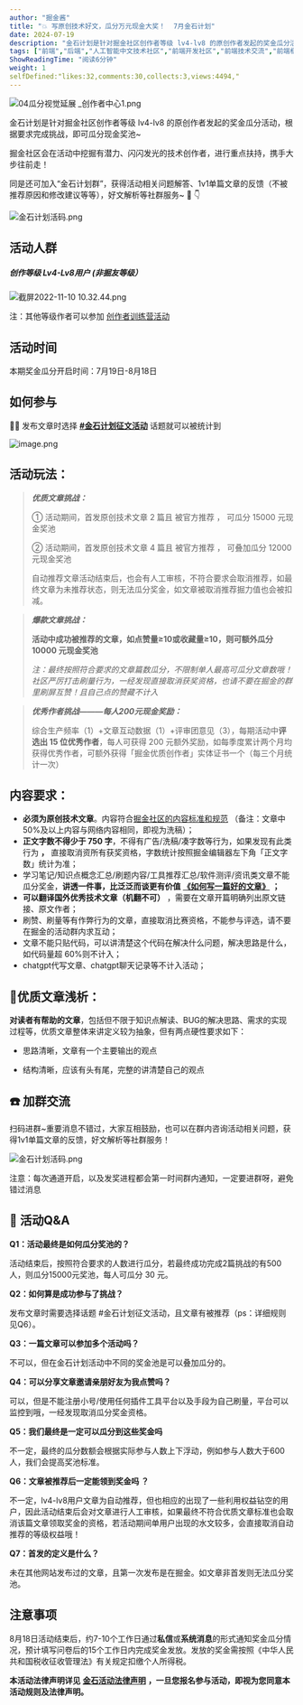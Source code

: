 ```yaml
---
author: "掘金酱"
title: "💥 写原创技术好文，瓜分万元现金大奖！  7月金石计划"
date: 2024-07-19
description: "金石计划是针对掘金社区创作者等级 lv4-lv8 的原创作者发起的奖金瓜分活动，根据要求完成挑战，即可瓜分现金奖池~ 掘金社区会在活动中挖掘有潜力、闪闪发光的技术创作者，进行重点扶持，携手大步往前走！"
tags: ["前端","后端","人工智能中文技术社区","前端开发社区","前端技术交流","前端框架教程","JavaScript 学习资源","CSS 技巧与最佳实践","HTML5 最新动态","前端工程师职业发展","开源前端项目","前端技术趋势"]
ShowReadingTime: "阅读6分钟"
weight: 1
selfDefined:"likes:32,comments:30,collects:3,views:4494,"
---
```

![04瓜分视觉延展 _创作者中心1.png](/images/jueJin/7aabec61ce43466.png)

金石计划是针对掘金社区创作者等级 lv4-lv8 的原创作者发起的奖金瓜分活动，根据要求完成挑战，即可瓜分现金奖池~

掘金社区会在活动中挖掘有潜力、闪闪发光的技术创作者，进行重点扶持，携手大步往前走！

同是还可加入“金石计划群”，获得活动相关问题解答、1v1单篇文章的反馈（不被推荐原因和修改建议等等），好文解析等社群服务~ 👀 👇

![金石计划活码.png](/images/jueJin/52b2032e7d2741e.png)

活动人群
----

##### _**创作等级 Lv4-Lv8用户 (非掘友等级）**_

![截屏2022-11-10 10.32.44.png](/images/jueJin/796eccaf53d4412.png)

注：其他等级作者可以参加 [创作者训练营活动](https://juejin.cn/post/7383374760577826835?utm_source=web&utm_medium=banner&utm_campaign=xly20243 "https://juejin.cn/post/7383374760577826835?utm_source=web&utm_medium=banner&utm_campaign=xly20243")

活动时间
----

本期奖金瓜分开启时间：7月19日-8月18日

如何参与
----

💁🏻 发布文章时选择 **[#金石计划征文活动](https://juejin.cn/theme/detail/7218019389664067621?contentType=1 "https://juejin.cn/theme/detail/7218019389664067621?contentType=1")** 话题就可以被统计到

![image.png](/images/jueJin/a9aaf2de18784a3.png)

活动玩法：
-----

> _**优质文章挑战：**_
> 
> ① 活动期间，首发原创技术文章 2 篇且 被官方推荐 ， 可瓜分 15000 元现金奖池
> 
> ② 活动期间，首发原创技术文章 4 篇且 被官方推荐 ， 可叠加瓜分 12000 元现金奖池
> 
> 自动推荐文章活动结束后，也会有人工审核，不符合要求会取消推荐，如最终文章为未推荐状态，则无法瓜分奖金，如文章被取消推荐掘力值也会被扣减。

> _**爆款文章挑战：**_
> 
> **活动中成功被推荐的文章，如点赞量≥10或收藏量≥10，则可额外瓜分 10000 元现金奖池**
> 
> _注：最终按照符合要求的文章篇数瓜分，不限制单人最高可瓜分文章数哦！社区严厉打击刷量行为，一经发现直接取消获奖资格，也请不要在掘金的群里刷屏互赞！且自己点的赞藏不计入_

> _**优秀作者挑战———每人200元现金奖励：**_
> 
> 综合生产频率（1）+文章互动数据（1）+评审团意见（3），每期活动中**评选出 15 位优秀作者**，每人可获得 200 元额外奖励，如每季度累计两个月均获得优秀作者，可额外获得「掘金优质创作者」实体证书一个（每三个月统计一次）

内容要求：
-----

*   **必须为原创技术文章**。内容符合[掘金社区的内容标准和规范](https://juejin.cn/book/6844733795329900551/section/6844733795380232199 "https://juejin.cn/book/6844733795329900551/section/6844733795380232199") （备注：文章中50%及以上内容与网络内容相同，即视为洗稿）；
*   **正文字数不得少于 750 字**，不得有广告/洗稿/凑字数等行为，如果发现有此类行为 **，** 直接取消资所有获奖资格，字数统计按照掘金编辑器左下角「正文字数」统计为准；
*   学习笔记/知识点概念汇总/刷题内容/工具推荐汇总/软件测评/资讯类文章不能瓜分奖金，**讲透一件事，比泛泛而谈更有价值** **[《如何写一篇好的文章》](https://juejin.cn/book/6844733795329900551/section/6976515731160563742 "https://juejin.cn/book/6844733795329900551/section/6976515731160563742")** **；**
*   **可以翻译国外优秀技术文章（机翻不可）** ，需要在文章开篇明确列出原文链接、原文作者；
*   刷赞、刷量等有作弊行为的文章，直接取消比赛资格，不能参与评选，请不要在掘金的活动群内求互动；
*   文章不能只贴代码，可以讲清楚这个代码在解决什么问题，解决思路是什么，如代码量超 60%则不计入；
*   chatgpt代写文章、chatgpt聊天记录等不计入活动；

🎈优质文章浅析：
---------

**对读者有帮助的文章**，包括但不限于知识点解读、BUG的解决思路、需求的实现过程等，优质文章整体来讲定义较为抽象，但有两点硬性要求如下：

*   思路清晰，文章有一个主要输出的观点

*   结构清晰，应该有头有尾，完整的讲清楚自己的观点

☎️ 加群交流
-------

扫码进群~重要消息不错过，大家互相鼓励，也可以在群内咨询活动相关问题，获得1v1单篇文章的反馈，好文解析等社群服务！

![金石计划活码.png](/images/jueJin/3a6427abc57a4d6.png)

注意：每次通道开启，以及发奖进程都会第一时间群内通知，一定要进群呀，避免错过消息

👀 活动Q&A
--------

**Q1：活动最终是如何瓜分奖池的？**

活动结束后，按照符合要求的人数进行瓜分，若最终成功完成2篇挑战的有500人，则瓜分15000元奖池，每人可瓜分 30 元。

**Q2：如何算是成功参与了挑战？**

发布文章时需要选择话题 #金石计划征文活动，且文章有被推荐（ps：详细规则见Q6）。

**Q3：一篇文章可以参加多个活动吗？**

不可以，但在金石计划活动中不同的奖金池是可以叠加瓜分的。

**Q4：可以分享文章邀请亲朋好友为我点赞吗？**

可以，但是不能注册小号/使用任何插件工具平台以及手段为自己刷量，平台可以监控到哦，一经发现取消瓜分奖金资格。

**Q5：我们最终是一定可以瓜分到这些奖金吗**

不一定，最终的瓜分数额会根据实际参与人数上下浮动，例如参与人数大于600人，我们会提高奖池标准。

**Q6：文章被推荐后一定能领到奖金吗 ？**

不一定，lv4-lv8用户文章为自动推荐，但也相应的出现了一些利用权益钻空的用户，因此活动结束后会对文章进行人工审核，如果最终不符合优质文章标准也会取消该篇文章领取奖金的资格，若活动期间单用户出现的水文较多，会直接取消自动推荐的等级权益哦！

**Q7：首发的定义是什么？**

未在其他网站发布过的文章，且第一次发布是在掘金。如文章非首发则无法瓜分奖池。

注意事项
----

8月18日活动结束后，约7-10个工作日通过**私信**或**系统消息**的形式通知奖金瓜分情况，预计填写问卷后的15个工作日内完成奖金发放。发放的奖金需按照《中华人民共和国税收征收管理法》有关规定扣缴个人所得税。

**本活动法律声明详见** **[金石活动法律声明](https://bytedance.feishu.cn/docx/doxcnhVXY9NDHSE16nmNsGfKcte "https://bytedance.feishu.cn/docx/doxcnhVXY9NDHSE16nmNsGfKcte")** **，一旦您报名参与活动，即视为您同意本活动规则及法律声明。**